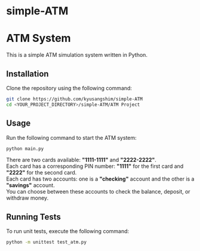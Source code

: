 # simple-ATM


# ATM System

This is a simple ATM simulation system written in Python.

## Installation

Clone the repository using the following command:

```sh
git clone https://github.com/kyusangshim/simple-ATM
cd <YOUR_PROJECT_DIRECTORY>/simple-ATM/ATM Project
```

## Usage

Run the following command to start the ATM system:

```sh
python main.py
```

There are two cards available: **"1111-1111"** and **"2222-2222"**.<br>
Each card has a corresponding PIN number: **"1111"** for the first card and **"2222"** for the second card.<br>
Each card has two accounts: one is a **"checking"** account and the other is a **"savings"** account.<br>
You can choose between these accounts to check the balance, deposit, or withdraw money.


## Running Tests

To run unit tests, execute the following command:

```sh
python -m unittest test_atm.py
```
